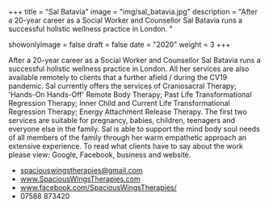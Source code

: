 +++
title = "Sal Batavia"
image = "img/sal_batavia.jpg"
description = "After a 20-year career as a Social Worker and Counsellor Sal Batavia runs a successful holistic wellness practice in London. "

showonlyimage = false
draft = false
date = "2020"
weight = 3
+++

After a 20-year career as a Social Worker and Counsellor Sal Batavia runs a successful holistic wellness practice in London. All her services are also available remotely to clients that a further afield / during the CV19 pandemic. Sal currently offers the services of Craniosacral Therapy; 'Hands-On Hands-Off' Remote Body Therapy; Past Life Transformational Regression Therapy; Inner Child and Current Life Transformational Regression Therapy; Energy Attachment Release Therapy. The first two services are suitable for pregnancy, babies, children, teenagers and everyone else in the family. Sal is able to support the mind body soul needs of all members of the family through her warm empathetic approach an extensive experience. To read what clients have to say about the work please view: Google, Facebook, business and website.

- spaciouswingstherapies@gmail.com
- www.SpaciousWingsTherapies.com
- www.facebook.com/SpaciousWingsTherapies/
- 07588 873420
